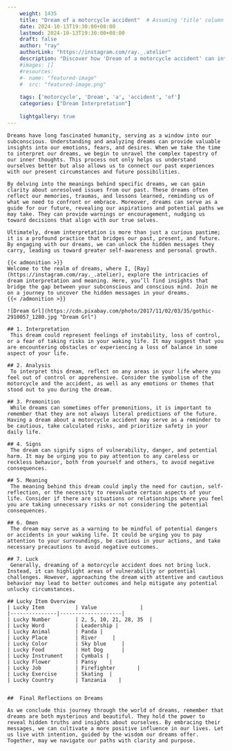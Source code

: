 ```yaml
---
    weight: 1435
    title: "Dream of a motorcycle accident"  # Assuming 'title' column exists
    date: 2024-10-13T19:30:00+08:00
    lastmod: 2024-10-13T19:30:00+08:00
    draft: false
    author: "ray"
    authorLink: "https://instagram.com/ray._.atelier"
    description: "Discover how 'Dream of a motorcycle accident' can interpret your future and uncover its significant meanings in your life."
    #images: []
    #resources:
    #- name: "featured-image"
    #  src: "featured-image.png"
    
    tags: ['motorcycle', 'Dream', 'a', 'accident', 'of']
    categories: ["Dream Interpretation"]
    
    lightgallery: true
---
```

    
    Dreams have long fascinated humanity, serving as a window into our subconscious. Understanding and analyzing dreams can provide valuable insights into our emotions, fears, and desires. When we take the time to interpret our dreams, we begin to unravel the complex tapestry of our inner thoughts. This process not only helps us understand ourselves better but also allows us to connect our past experiences with our present circumstances and future possibilities.
    
    By delving into the meanings behind specific dreams, we can gain clarity about unresolved issues from our past. These dreams often reflect our memories, traumas, and lessons learned, reminding us of what we need to confront or embrace. Moreover, dreams can serve as a guide for our future, revealing our aspirations and potential paths we may take. They can provide warnings or encouragement, nudging us toward decisions that align with our true selves.
    
    Ultimately, dream interpretation is more than just a curious pastime; it is a profound practice that bridges our past, present, and future. By engaging with our dreams, we can unlock the hidden messages they carry, leading us toward greater self-awareness and personal growth.
    
    {{< admonition >}}
    Welcome to the realm of dreams, where I, [Ray](https://instagram.com/ray._.atelier), explore the intricacies of dream interpretation and meaning. Here, you’ll find insights that bridge the gap between your subconscious and conscious mind. Join me on a journey to uncover the hidden messages in your dreams.
    {{< /admonition >}}
    
    ![Dream Grl](https://cdn.pixabay.com/photo/2017/11/02/03/35/gothic-2910057_1280.jpg "Dream Grl")
    
    ## 1. Interpretation
     This dream could represent feelings of instability, loss of control, or a fear of taking risks in your waking life. It may suggest that you are encountering obstacles or experiencing a loss of balance in some aspect of your life.
    
    ## 2. Analysis
     To interpret this dream, reflect on any areas in your life where you feel out of control or apprehensive. Consider the symbolism of the motorcycle and the accident, as well as any emotions or themes that stood out to you during the dream.
    
    ## 3. Premonition
     While dreams can sometimes offer premonitions, it is important to remember that they are not always literal predictions of the future. Having a dream about a motorcycle accident may serve as a reminder to be cautious, take calculated risks, and prioritize safety in your daily life.
    
    ## 4. Signs
     The dream can signify signs of vulnerability, danger, and potential harm. It may be urging you to pay attention to any careless or reckless behavior, both from yourself and others, to avoid negative consequences.
    
    ## 5. Meaning
     The meaning behind this dream could imply the need for caution, self-reflection, or the necessity to reevaluate certain aspects of your life. Consider if there are situations or relationships where you feel you are taking unnecessary risks or not considering the potential consequences.
    
    ## 6. Omen
     The dream may serve as a warning to be mindful of potential dangers or accidents in your waking life. It could be urging you to pay attention to your surroundings, be cautious in your actions, and take necessary precautions to avoid negative outcomes.
    
    ## 7. Luck
     Generally, dreaming of a motorcycle accident does not bring luck. Instead, it can highlight areas of vulnerability or potential challenges. However, approaching the dream with attentive and cautious behavior may lead to better outcomes and help mitigate any potential unlucky circumstances.
    
    ## Lucky Item Overview
    | Lucky Item          | Value              |
    |---------------|--------------------|
    | Lucky Number        | 2, 5, 10, 21, 28, 35  |
    | Lucky Word          | Leadership |
    | Lucky Animal        | Panda |
    | Lucky Place         | River     |
    | Lucky Color         | Sky blue     |
    | Lucky Food          | Hot Dog      |
    | Lucky Instrument    | Cymbals |
    | Lucky Flower        | Pansy    |
    | Lucky Job           | Firefighter       |
    | Lucky Exercise      | Skating  |
    | Lucky Country       | Tanzania    |
    
    
    ##  Final Reflections on Dreams
    
    As we conclude this journey through the world of dreams, remember that dreams are both mysterious and beautiful. They hold the power to reveal hidden truths and insights about ourselves. By embracing their messages, we can cultivate a more positive influence in our lives. Let us live with intention, guided by the wisdom our dreams offer. Together, may we navigate our paths with clarity and purpose.
    